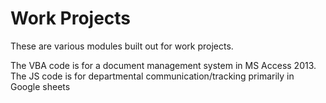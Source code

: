 # Work Projects
These are various modules built out for work projects.

The VBA code is for a document management system in MS Access 2013.
The JS code is for departmental communication/tracking primarily in Google sheets
